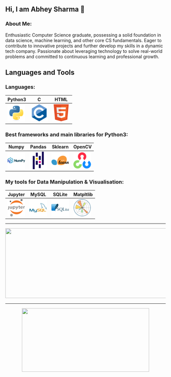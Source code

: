 ## Hi, I am Abhey Sharma 👋

### About Me:    
Enthusiastic Computer Science graduate, possessing a solid foundation in data science, machine learning, and other core CS fundamentals. Eager to contribute to innovative projects and further develop my skills in a dynamic tech company. Passionate about leveraging technology to solve real-world problems and committed to continuous learning and professional growth.


## Languages and Tools 
<div>

### Languages:
| Python3 | C | HTML |
|----------|----------|----------|
|  <img src="https://github.com/devicons/devicon/blob/master/icons/python/python-original.svg" title="Python"  alt="Python" width="55" height="55"/> |  <img src="https://github.com/devicons/devicon/blob/master/icons/c/c-original.svg" title="C"  alt="C" width="55" height="55"/> |  <img src="https://github.com/devicons/devicon/blob/master/icons/html5/html5-original.svg" title="HTML" alt="HTML" width="55" height="55"/> | 

  

### Best frameworks and main libraries for Python3:

| Numpy | Pandas | Sklearn | OpenCV |
|----------|----------|----------|----------|
|  <img src="https://github.com/devicons/devicon/blob/master/icons/numpy/numpy-original-wordmark.svg" title="Numpy" alt="Numpy" width="55" height="55"/>|  <img src="https://github.com/devicons/devicon/blob/master/icons/pandas/pandas-original.svg" title="Pandas" alt="Pandas" width="55" height="55"/>|  <img src="https://github.com/devicons/devicon/blob/master/icons/scikitlearn/scikitlearn-original.svg" title="sklearn" alt="sklearn" width="55" height="55"/>| <img src="https://github.com/devicons/devicon/blob/master/icons/opencv/opencv-original.svg" title="mpl" alt="mpl" width="55" height="55"/>|



### My tools for Data Manipulation & Visualisation:

| Jupyter | MySQL | SQLite | Matpltlib |
|----------|----------|----------|----------|
|<img src="https://github.com/devicons/devicon/blob/master/icons/jupyter/jupyter-original-wordmark.svg" title="Jupyter" alt="Jupyter" width="55" height="55"/>|<img src="https://github.com/devicons/devicon/blob/master/icons/mysql/mysql-original-wordmark.svg" title="MySQL" alt="MySQL" width="55" height="55"/>|<img src="https://github.com/devicons/devicon/blob/master/icons/sqlite/sqlite-original-wordmark.svg" title="SQLite" alt="SQLite" width="55" height="55"/>| <img src="https://github.com/devicons/devicon/blob/master/icons/matplotlib/matplotlib-original.svg" title="plotly" alt="pltly" width="55" height="55"/> |

</div>

---

  
<p align="center">
  <img width="800" height="220" src="https://streak-stats.demolab.com?user=Abh3y&theme=highcontrast&hide_border=true&border_radius=5&card_width=800">
</p>


---




<p align="center">
  <img width="400" height="200" src="https://github-readme-stats.vercel.app/api/top-langs/?username=Abh3y&size_weight=0.0005&count_weight=0.3&layout=compact&theme=vision-friendly-dark">
</p>






